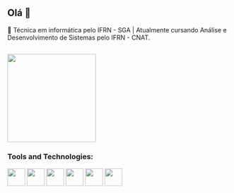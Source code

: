 ## Olá 👋

🔭 Técnica em informática pelo IFRN - SGA | Atualmente cursando Análise e Desenvolvimento de Sistemas pelo IFRN - CNAT.

##
<div>
  <a href="https://github.com/emanuellykarine">
    <img loading="lazy" height="200em" src="https://github-readme-stats.vercel.app/api/top-langs/?username=emanuellykarine&layout=compact&langs_count=7&theme=dark&bg_color=212830&border_color=212830"/>
  </a>
</div> 

### **Tools and Technologies:**
<div style= "display: inline" >
  <img src="https://cdn.jsdelivr.net/gh/devicons/devicon@latest/icons/python/python-original.svg" width="40" height="40"/>
  <img src="https://cdn.jsdelivr.net/gh/devicons/devicon@latest/icons/java/java-original.svg" width="40" height="40"/>
  <img src="https://cdn.jsdelivr.net/gh/devicons/devicon@latest/icons/cplusplus/cplusplus-original.svg" width="40" height="40" />     
  <img src="https://cdn.jsdelivr.net/gh/devicons/devicon@latest/icons/html5/html5-original.svg" width="40" height="40"/>
  <img src="https://cdn.jsdelivr.net/gh/devicons/devicon@latest/icons/css3/css3-original.svg" width="40" height="40"/>
  <img src="https://cdn.jsdelivr.net/gh/devicons/devicon@latest/icons/figma/figma-original.svg" width="40" height="40"/>     
</div>


